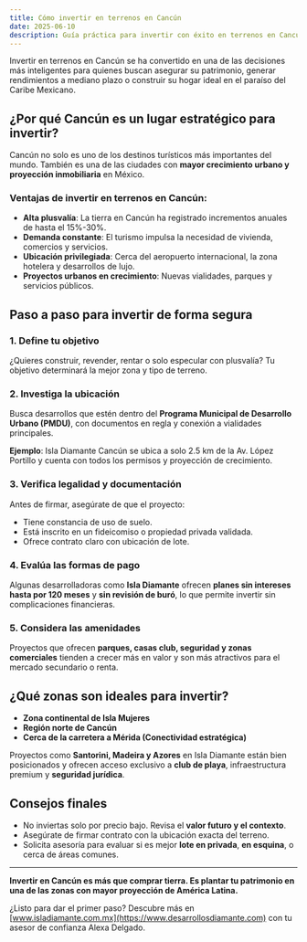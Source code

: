 ```yaml
---
title: Cómo invertir en terrenos en Cancún
date: 2025-06-10
description: Guía práctica para invertir con éxito en terrenos en Cancún, sin buró de crédito y con alta plusvalía.
---
```


Invertir en terrenos en Cancún se ha convertido en una de las decisiones más inteligentes para quienes buscan asegurar su patrimonio, generar rendimientos a mediano plazo o construir su hogar ideal en el paraíso del Caribe Mexicano.

## ¿Por qué Cancún es un lugar estratégico para invertir?

Cancún no solo es uno de los destinos turísticos más importantes del mundo. También es una de las ciudades con **mayor crecimiento urbano y proyección inmobiliaria** en México.

### Ventajas de invertir en terrenos en Cancún:

- **Alta plusvalía**: La tierra en Cancún ha registrado incrementos anuales de hasta el 15%-30%.
- **Demanda constante**: El turismo impulsa la necesidad de vivienda, comercios y servicios.
- **Ubicación privilegiada**: Cerca del aeropuerto internacional, la zona hotelera y desarrollos de lujo.
- **Proyectos urbanos en crecimiento**: Nuevas vialidades, parques y servicios públicos.

## Paso a paso para invertir de forma segura

### 1. Define tu objetivo
¿Quieres construir, revender, rentar o solo especular con plusvalía? Tu objetivo determinará la mejor zona y tipo de terreno.

### 2. Investiga la ubicación
Busca desarrollos que estén dentro del **Programa Municipal de Desarrollo Urbano (PMDU)**, con documentos en regla y conexión a vialidades principales.

**Ejemplo**: Isla Diamante Cancún se ubica a solo 2.5 km de la Av. López Portillo y cuenta con todos los permisos y proyección de crecimiento.

### 3. Verifica legalidad y documentación
Antes de firmar, asegúrate de que el proyecto:

- Tiene constancia de uso de suelo.
- Está inscrito en un fideicomiso o propiedad privada validada.
- Ofrece contrato claro con ubicación de lote.

### 4. Evalúa las formas de pago
Algunas desarrolladoras como **Isla Diamante** ofrecen **planes sin intereses hasta por 120 meses** y **sin revisión de buró**, lo que permite invertir sin complicaciones financieras.

### 5. Considera las amenidades
Proyectos que ofrecen **parques, casas club, seguridad y zonas comerciales** tienden a crecer más en valor y son más atractivos para el mercado secundario o renta.

## ¿Qué zonas son ideales para invertir?

- **Zona continental de Isla Mujeres**
- **Región norte de Cancún**
- **Cerca de la carretera a Mérida (Conectividad estratégica)**

Proyectos como **Santorini, Madeira y Azores** en Isla Diamante están bien posicionados y ofrecen acceso exclusivo a **club de playa**, infraestructura premium y **seguridad jurídica**.

## Consejos finales

- No inviertas solo por precio bajo. Revisa el **valor futuro y el contexto**.
- Asegúrate de firmar contrato con la ubicación exacta del terreno.
- Solicita asesoría para evaluar si es mejor **lote en privada**, **en esquina**, o cerca de áreas comunes.

---

**Invertir en Cancún es más que comprar tierra. Es plantar tu patrimonio en una de las zonas con mayor proyección de América Latina.**

¿Listo para dar el primer paso? Descubre más en [www.isladiamante.com.mx](https://www.desarrollosdiamante.com) con tu asesor de confianza Alexa Delgado.
